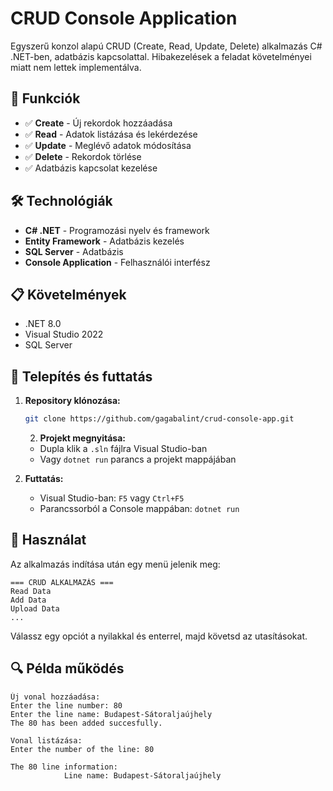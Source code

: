 # CRUD Console Application

Egyszerű konzol alapú CRUD (Create, Read, Update, Delete) alkalmazás C# .NET-ben, adatbázis kapcsolattal.
Hibakezelések a feladat követelményei miatt nem lettek implementálva.

## 🚀 Funkciók

- ✅ **Create** - Új rekordok hozzáadása
- ✅ **Read** - Adatok listázása és lekérdezése
- ✅ **Update** - Meglévő adatok módosítása  
- ✅ **Delete** - Rekordok törlése
- ✅ Adatbázis kapcsolat kezelése

## 🛠️ Technológiák

- **C# .NET** - Programozási nyelv és framework
- **Entity Framework** - Adatbázis kezelés
- **SQL Server** - Adatbázis
- **Console Application** - Felhasználói interfész

## 📋 Követelmények

- .NET 8.0
- Visual Studio 2022 
- SQL Server

## 🔧 Telepítés és futtatás

1. **Repository klónozása:**
   ```bash
   git clone https://github.com/gagabalint/crud-console-app.git
   ```
   2. **Projekt megnyitása:**
   - Dupla klik a `.sln` fájlra Visual Studio-ban
   - Vagy `dotnet run` parancs a projekt mappájában

3. **Futtatás:**
   - Visual Studio-ban: `F5` vagy `Ctrl+F5`
   - Parancssorból a Console mappában: `dotnet run`


## 🎯 Használat

Az alkalmazás indítása után egy menü jelenik meg:

```
=== CRUD ALKALMAZÁS ===
Read Data
Add Data
Upload Data
...
```

Válassz egy opciót a nyilakkal és enterrel, majd követsd az utasításokat.


## 🔍 Példa működés

```
Új vonal hozzáadása:
Enter the line number: 80
Enter the line name: Budapest-Sátoraljaújhely
The 80 has been added succesfully.

Vonal listázása:
Enter the number of the line: 80

The 80 line information:
            Line name: Budapest-Sátoraljaújhely
```

